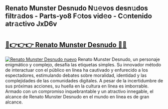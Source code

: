 ## Renato Munster Desnudo N𝚞𝚎vos desn𝚞dos filtr𝚊dos - Parts-yo8 F𝚘tos vid𝚎o - C𝚘ntenido atr𝚊ctivo JxD6v

# <h2><a href="http://mb9eiu.tromn.icu/?c=Renato+Munster+Desnudo">🔗👉👉👉 Renato Munster Desnudo 🔗🔗</a></h2>

[![Renato Munster Desnudo nuevo](https://i.imgur.com/pEAQMta.gif)](http://mb9eiu.tromn.icu/?c=Renato+Munster+Desnudo)
Renato Munster Desnudo, un personaje enigmático y complejo, desafía las etiquetas simples. Su innovador método de interactuar con el público en línea ha cautivado y enfurecido a los espectadores, estimulando debates sobre moralidad, identidad y las complejidades de las comunidades digitales. A pesar de la incertidumbre de sus próximas acciones, su huella en la cultura en línea es imborrable. Armado con un compromiso inquebrantable y un atractivo innegable, el alcance de Renato Munster Desnudo en el mundo en línea es de gran alcance.
